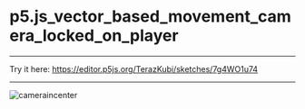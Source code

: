 # p5.js_vector_based_movement_camera_locked_on_player
****
Try it here: https://editor.p5js.org/TerazKubi/sketches/7g4WO1u74
****
![cameraincenter](https://user-images.githubusercontent.com/87535385/177334187-78a7744a-0697-48bc-a39e-fab5a594a54d.PNG)
